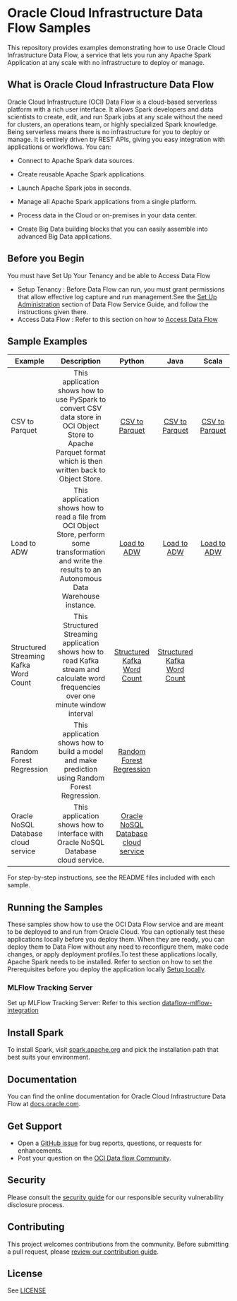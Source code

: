 # Oracle Cloud Infrastructure Data Flow Samples

This repository provides examples demonstrating how to use Oracle Cloud Infrastructure Data Flow, a service that lets you run any Apache Spark Application  at any scale with no infrastructure to deploy or manage.

## What is Oracle Cloud Infrastructure Data Flow

Oracle Cloud Infrastructure (OCI) Data Flow is a cloud-based serverless platform with a rich user interface. It allows Spark developers and data scientists to create, edit, and run Spark jobs at any scale without the need for clusters, an operations team, or highly specialized Spark knowledge. Being serverless means there is no infrastructure for you to deploy or manage. It is entirely driven by REST APIs, giving you easy integration with applications or workflows. You can:

* Connect to Apache Spark data sources.

* Create reusable Apache Spark applications.

* Launch Apache Spark jobs in seconds.

* Manage all Apache Spark applications from a single platform.

* Process data in the Cloud or on-premises in your data center.

* Create Big Data building blocks that you can easily assemble into advanced Big Data applications.

## Before you Begin

You must have Set Up Your Tenancy and be able to Access Data Flow

* Setup Tenancy : Before Data Flow can run, you must grant permissions that allow effective log capture and run management.See the [Set Up Administration](https://docs.oracle.com/iaas/data-flow/using/dfs_getting_started.htm#set_up_admin) section of Data Flow Service Guide, and follow the instructions given there.  
* Access Data Flow : Refer to this section on how to [Access Data Flow](https://docs.oracle.com/en-us/iaas/data-flow/data-flow-tutorial/getting-started/dfs_tut_get_started.htm#access_ui)

## Sample Examples

| Example            | Description | Python | Java | Scala |
|--------------------|:-----------:|:------:|:----:|:-----:|
| CSV to Parquet  |This application shows how to use PySpark to convert CSV data store in OCI Object Store to Apache Parquet format which is then written back to Object Store.     |[CSV to Parquet](./python/csv_to_parquet)| [CSV to Parquet](./java/csv_to_parquet)| [CSV to Parquet](./scala/csv_to_parquet)|
| Load to ADW     |This application shows how to read a file from OCI Object Store, perform some transformation and write the results to an Autonomous Data Warehouse instance.           |[Load to ADW](./python/loadadw)| [Load to ADW](./java/loadadw)|[Load to ADW](./scala/loadadw)|
| Structured Streaming Kafka Word Count |This Structured Streaming application shows how to read Kafka stream and calculate word frequencies over one minute window interval|[Structured Kafka Word Count](./python/structured_streaming_kafka_word_count)| [Structured Kafka Word Count](./java/structured_streaming_kafka_word_count)||
| Random Forest Regression |This application shows how to build a model and make prediction using Random Forest Regression.                                                             |[Random Forest Regression](./python/random_forest_regression)|
| Oracle NoSQL Database cloud service |This application shows how to interface with Oracle NoSQL Database cloud service.                                                             |[Oracle NoSQL Database cloud service](./python/oracle_nosql)|

For step-by-step instructions, see the README files included with each sample.

## Running the Samples

These samples show how to use the OCI Data Flow service and are meant to be deployed to and run from Oracle Cloud. You can optionally test these applications locally before you deploy them.  When they are ready, you can deploy them to Data Flow without any need to reconfigure them, make code changes, or apply deployment profiles.To test these applications locally, Apache Spark needs to be installed. Refer to section on how to set the Prerequisites before you deploy the application locally [Setup locally](https://docs.oracle.com/en-us/iaas/data-flow/data-flow-tutorial/develop-apps-locally/front.htm).

### MLFlow Tracking Server

Set up MLFlow Tracking Server: Refer to this section [dataflow-mlflow-integration](https://github.com/nilayp2107/oracle-dataflow-samples/dataflow-mlflow-integration)

## Install Spark

To install Spark, visit [spark.apache.org](https://spark.apache.org/docs/latest/api/python/getting_started/index.html)
and pick the installation path that best suits your environment.

## Documentation

You can find the online documentation for Oracle Cloud Infrastructure Data Flow at [docs.oracle.com](https://docs.oracle.com/en-us/iaas/data-flow/using/dfs_getting_started.htm).

## Get Support

* Open a [GitHub issue](https://github.com/oracle/oracle-dataflow-samples/issues) for bug reports, questions, or requests for enhancements.
* Post your question on the [OCI Data flow Community](https://community.oracle.com/community/groundbreakers/database/nosql_database).

## Security

Please consult the [security guide](./SECURITY.md) for our responsible security
vulnerability disclosure process.

## Contributing

This project welcomes contributions from the community. Before submitting a pull
request, please [review our contribution guide](./CONTRIBUTING.md).

## License

See [LICENSE](./LICENSE.txt)



